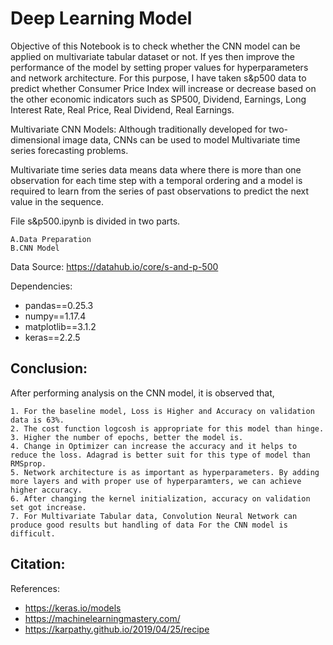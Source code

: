 # Deep Learning Model

Objective of this Notebook is to check whether the CNN model can be applied on multivariate tabular dataset or not. If yes then improve the performance of the model by setting proper values for hyperparameters and network architecture. For this purpose, I have taken s&p500 data to predict whether Consumer Price Index will increase or decrease based on the other economic indicators such as SP500, Dividend, Earnings, Long Interest Rate, Real Price, Real Dividend, Real Earnings.

Multivariate CNN Models: Although traditionally developed for two-dimensional image data, CNNs can be used to model Multivariate time series forecasting problems.

Multivariate time series data means data where there is more than one observation for each time step with a temporal ordering and a model is required to learn from the series of past observations to predict the next value in the sequence.

File s&p500.ipynb is divided in two parts.
```
A.Data Preparation
B.CNN Model
```

Data Source:  https://datahub.io/core/s-and-p-500


Dependencies:
- pandas==0.25.3
- numpy==1.17.4
- matplotlib==3.1.2
- keras==2.2.5


## Conclusion:
After performing analysis on the CNN model, it is observed that,
```
1. For the baseline model, Loss is Higher and Accuracy on validation data is 63%.
2. The cost function logcosh is appropriate for this model than hinge.
3. Higher the number of epochs, better the model is.
4. Change in Optimizer can increase the accuracy and it helps to reduce the loss. Adagrad is better suit for this type of model than RMSprop.
5. Network architecture is as important as hyperparameters. By adding more layers and with proper use of hyperparamters, we can achieve higher accuracy.
6. After changing the kernel initialization, accuracy on validation set got increase.
7. For Multivariate Tabular data, Convolution Neural Network can produce good results but handling of data For the CNN model is difficult.

```


## Citation:
References:
- https://keras.io/models
- https://machinelearningmastery.com/
- https://karpathy.github.io/2019/04/25/recipe

